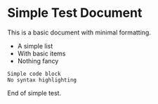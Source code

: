 # Simple Test Document

This is a basic document with minimal formatting.

- A simple list
- With basic items
- Nothing fancy

```
Simple code block
No syntax highlighting
```

End of simple test.